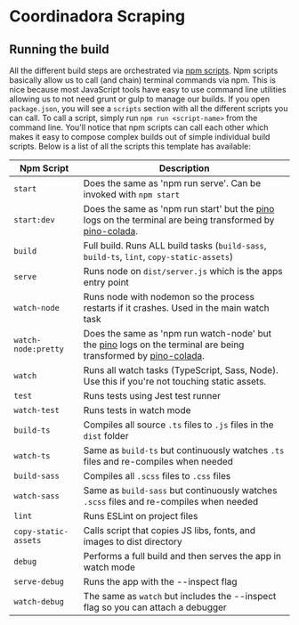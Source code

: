 # Coordinadora Scraping

## Running the build

All the different build steps are orchestrated via [npm scripts](https://docs.npmjs.com/misc/scripts).
Npm scripts basically allow us to call (and chain) terminal commands via npm.
This is nice because most JavaScript tools have easy to use command line utilities allowing us to not need grunt or gulp to manage our builds.
If you open `package.json`, you will see a `scripts` section with all the different scripts you can call.
To call a script, simply run `npm run <script-name>` from the command line.
You'll notice that npm scripts can call each other which makes it easy to compose complex builds out of simple individual build scripts.
Below is a list of all the scripts this template has available:

| Npm Script | Description |
| ------------------------- | --------------------------------------------------------------------------------------------------------- |
| `start`                   | Does the same as 'npm run serve'. Can be invoked with `npm start`                                         |
| `start:dev`               | Does the same as 'npm run start' but the [pino](http://getpino.io) logs on the terminal are being transformed by [pino-colada](https://www.npmjs.com/package/pino-colada).  |
| `build`                   | Full build. Runs ALL build tasks (`build-sass`, `build-ts`, `lint`, `copy-static-assets`)                 |
| `serve`                   | Runs node on `dist/server.js` which is the apps entry point                                               |
| `watch-node`              | Runs node with nodemon so the process restarts if it crashes. Used in the main watch task                 |
| `watch-node:pretty`       | Does the same as 'npm run watch-node' but the [pino](http://getpino.io) logs on the terminal are being transformed by [pino-colada](https://www.npmjs.com/package/pino-colada).  |
| `watch`                   | Runs all watch tasks (TypeScript, Sass, Node). Use this if you're not touching static assets.             |
| `test`                    | Runs tests using Jest test runner                                                                         |
| `watch-test`              | Runs tests in watch mode                                                                                  |
| `build-ts`                | Compiles all source `.ts` files to `.js` files in the `dist` folder                                       |
| `watch-ts`                | Same as `build-ts` but continuously watches `.ts` files and re-compiles when needed                       |
| `build-sass`              | Compiles all `.scss` files to `.css` files                                                                |
| `watch-sass`              | Same as `build-sass` but continuously watches `.scss` files and re-compiles when needed                   |
| `lint`                    | Runs ESLint on project files                                                                              |
| `copy-static-assets`      | Calls script that copies JS libs, fonts, and images to dist directory                                     |
| `debug`                   | Performs a full build and then serves the app in watch mode                                               |
| `serve-debug`             | Runs the app with the --inspect flag                                                                      |
| `watch-debug`             | The same as `watch` but includes the --inspect flag so you can attach a debugger                          |
